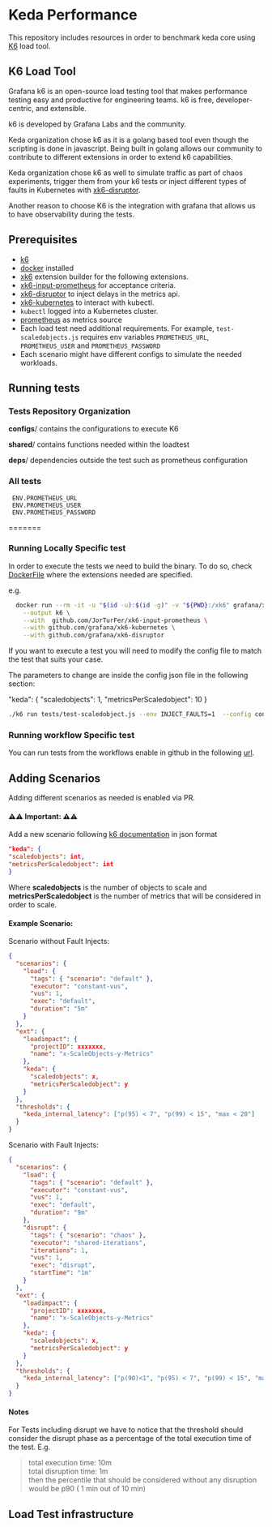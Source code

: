 # Keda Performance

This repository includes resources in order to benchmark keda core using [K6](https://k6.io/docs/) load tool.

## K6 Load Tool

Grafana k6 is an open-source load testing tool that makes performance testing easy and productive for engineering teams. k6 is free, developer-centric, and extensible.

k6 is developed by Grafana Labs and the community.

Keda organization chose k6 as it is a golang based tool even though the scripting is done in javascript. Being built in golang allows our community to contribute to different extensions in order to extend k6 capabilities.

Keda organization chose k6 as well to simulate traffic as part of chaos experiments, trigger them from your k6 tests or inject different types of faults in Kubernetes with [xk6-disruptor](https://k6.io/docs/javascript-api/xk6-disruptor/).

Another reason to choose K6 is the integration with grafana that allows us to have observability during the tests.

## Prerequisites

- [k6](https://k6.io/)
- [docker](https://www.docker.com/) installed
- [xk6](https://github.com/grafana/xk6) extension builder for the following extensions.
- [xk6-input-prometheus](https://github.com/JorTurFer/xk6-input-prometheus) for acceptance criteria.
- [xk6-disruptor](https://k6.io/docs/javascript-api/xk6-disruptor/) to inject delays in the metrics api.
- [xk6-kubernetes](https://github.com/grafana/xk6-kubernetes) to interact with kubectl.
- `kubectl` logged into a Kubernetes cluster.
- [prometheus](https://prometheus.io/docs/prometheus/latest/configuration/configuration/) as metrics source
- Each load test need additional requirements. For example, `test-scaledobjects.js` requires env variables `PROMETHEUS_URL`, `PROMETHEUS_USER` and `PROMETHEUS_PASSWORD`
- Each scenario might have different configs to simulate the needed workloads.

## Running tests

### Tests Repository Organization

**configs**/ contains the configurations to execute K6

**shared**/ contains functions needed within the loadtest

**deps**/ dependencies outside the test such as prometheus configuration

### All tests

     ENV.PROMETHEUS_URL
     ENV.PROMETHEUS_USER
     ENV.PROMETHEUS_PASSWORD

=======

### Running Locally Specific test

In order to execute the tests we need to build the binary. To do so, check [DockerFile](https://github.com/kedacore/test-tools/blob/main/k6-runner/Dockerfile) where the extensions needed are specified.

e.g.

```bash
  docker run --rm -it -u "$(id -u):$(id -g)" -v "${PWD}:/xk6" grafana/xk6 build v0.43.1 \
    --output k6 \
    --with  github.com/JorTurFer/xk6-input-prometheus \
    --with github.com/grafana/xk6-kubernetes \
    --with github.com/grafana/xk6-disruptor
```

If you want to execute a test you will need to modify the config file to match the test that suits your case.

The parameters to change are inside the config json file in the following section:

"keda": {
"scaledobjects": 1,
"metricsPerScaledobject": 10
}

```bash
./k6 run tests/test-scaledobject.js --env INJECT_FAULTS=1  --config configs/scaledobjects/1so10m.json
```

### Running workflow Specific test

You can run tests from the workflows enable in github in the following [url](https://github.com/kedacore/keda-performance/actions/workflows/execute-performance.yaml).

## Adding Scenarios

Adding different scenarios as needed is enabled via PR. 

#### ⚠⚠ Important: ⚠⚠

Add a new scenario following [k6 documentation](https://k6.io/docs/using-k6/scenarios/advanced-examples/) in json format
```json
"keda": {
"scaledobjects": int,
"metricsPerScaledobject": int 
}
```
Where **scaledobjects** is the number of objects to scale
and **metricsPerScaledobject** is the number of metrics that will be considered in order to scale. 

#### **Example Scenario:**

Scenario without Fault Injects:

```json
{
  "scenarios": {
    "load": {
      "tags": { "scenario": "default" },
      "executor": "constant-vus",
      "vus": 1,
      "exec": "default",
      "duration": "5m"
    }
  },
  "ext": {
    "loadimpact": {
      "projectID": xxxxxxx,
      "name": "x-ScaleObjects-y-Metrics"
    },
    "keda": {
      "scaledobjects": x,
      "metricsPerScaledobject": y
    }
  },
  "thresholds": {
    "keda_internal_latency": ["p(95) < 7", "p(99) < 15", "max < 20"]
  }
}
```

Scenario with Fault Injects:

```json
{
  "scenarios": {
    "load": {
      "tags": { "scenario": "default" },
      "executor": "constant-vus",
      "vus": 1,
      "exec": "default",
      "duration": "9m"
    },
    "disrupt": {
      "tags": { "scenario": "chaos" },
      "executor": "shared-iterations",
      "iterations": 1,
      "vus": 1,
      "exec": "disrupt",
      "startTime": "1m"
    }
  },
  "ext": {
    "loadimpact": {
      "projectID": xxxxxxx,
      "name": "x-ScaleObjects-y-Metrics"
    },
    "keda": {
      "scaledobjects": x,
      "metricsPerScaledobject": y
    }
  },
  "thresholds": {
    "keda_internal_latency": ["p(90)<1", "p(95) < 7", "p(99) < 15", "max < 20"]
  }
}
```
#### Notes

For Tests including disrupt we have to notice that the threshold should consider the disrupt phase as a percentage of the total execution time of the test. E.g. 

> total execution time: 10m \
> total disruption time: 1m \
> then the percentile that should be considered without any disruption would be p90 ( 1 min out of 10 min)

## Load Test infrastructure
